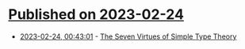 # [Published on 2023-02-24](index.md)

* [2023-02-24, 00:43:01](https://lobste.rs/s/papymo/seven_virtues_simple_type_theory) - [The Seven Virtues of Simple Type Theory](http://www.cas.mcmaster.ca/sqrl/papers/SQRLreport18_rev2.pdf)

